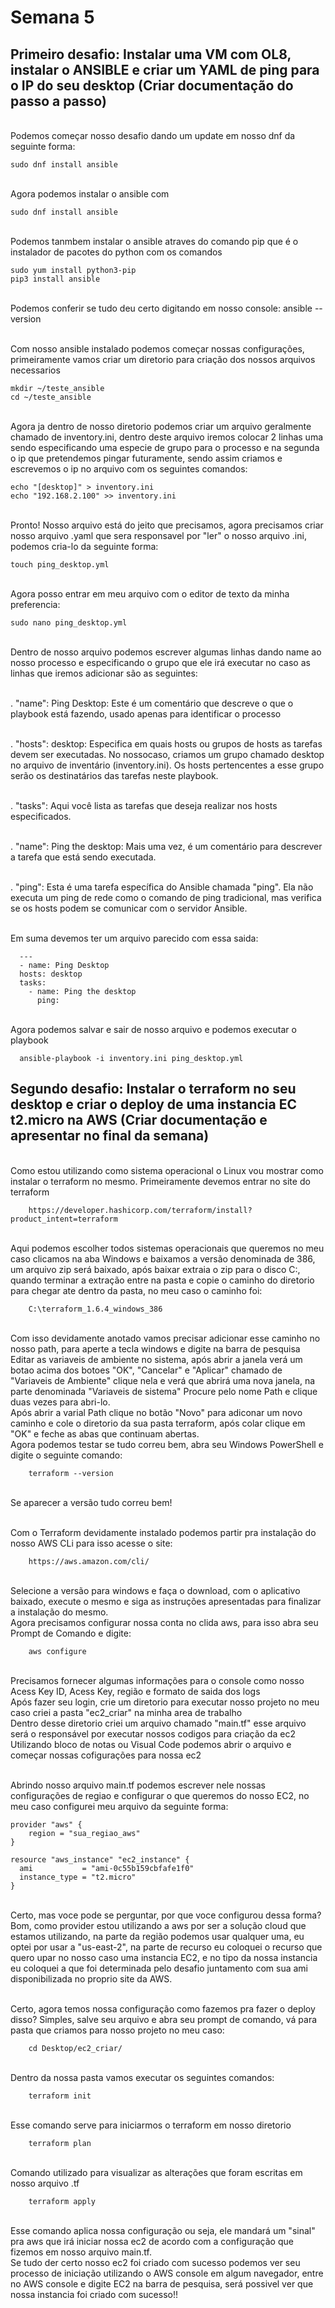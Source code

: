 # Semana 5
## Primeiro desafio: Instalar uma VM com OL8, instalar o ANSIBLE e criar um YAML de ping para o IP do seu desktop (Criar documentação do passo a passo)
<br> Podemos começar nosso desafio dando um update em nosso dnf da seguinte forma:

    sudo dnf install ansible  
<br> Agora podemos instalar o ansible com 

    sudo dnf install ansible
<br> Podemos tanmbem instalar o ansible atraves do comando pip que é o instalador de pacotes do python com os comandos

    sudo yum install python3-pip
    pip3 install ansible    
<br> Podemos conferir se tudo deu certo digitando em nosso console: ansible --version

<br> Com nosso ansible instalado podemos começar nossas configurações, primeiramente vamos criar um diretorio para criação dos nossos arquivos necessarios

    mkdir ~/teste_ansible
    cd ~/teste_ansible
<br> Agora ja dentro de nosso diretorio podemos criar um arquivo geralmente chamado de inventory.ini, dentro deste arquivo iremos colocar 2 linhas uma sendo especificando uma especie de grupo para o processo e na segunda o ip que pretendemos pingar futuramente, sendo assim criamos e escrevemos o ip no arquivo com os seguintes comandos: 

    echo "[desktop]" > inventory.ini
    echo "192.168.2.100" >> inventory.ini
<br> Pronto! Nosso arquivo está do jeito que precisamos, agora precisamos criar nosso arquivo .yaml que sera responsavel por "ler" o nosso arquivo .ini, podemos cria-lo da seguinte forma: 

    touch ping_desktop.yml    
<br> Agora posso entrar em meu arquivo com o editor de texto da minha preferencia:

    sudo nano ping_desktop.yml
<br> Dentro de nosso arquivo podemos escrever algumas linhas dando name ao nosso processo e especificando o grupo que ele irá executar no caso as linhas que iremos adicionar são as seguintes:

<br> . "name": Ping Desktop: Este é um comentário que descreve o que o playbook está fazendo, usado apenas para identificar o processo

<br> . "hosts": desktop: Especifica em quais hosts ou grupos de hosts as tarefas devem ser executadas. No nossocaso, criamos um grupo chamado desktop no arquivo de inventário (inventory.ini). Os hosts pertencentes a esse grupo serão os destinatários das tarefas neste playbook.

<br> . "tasks": Aqui você lista as tarefas que deseja realizar nos hosts especificados.

<br> . "name": Ping the desktop: Mais uma vez, é um comentário para descrever a tarefa que está sendo executada.

<br> . "ping": Esta é uma tarefa específica do Ansible chamada "ping". Ela não executa um ping de rede como o comando de ping tradicional, mas verifica se os hosts podem se comunicar com o servidor Ansible.


<br> Em suma devemos ter um arquivo parecido com essa saida:

      ---
      - name: Ping Desktop
      hosts: desktop
      tasks:
        - name: Ping the desktop
          ping:

<br> Agora podemos salvar e sair de nosso arquivo e podemos executar o playbook

      ansible-playbook -i inventory.ini ping_desktop.yml


## Segundo desafio: Instalar o terraform no seu desktop e criar o deploy de uma instancia EC t2.micro na AWS (Criar documentação e apresentar no final da semana)
<br> Como estou utilizando como sistema operacional o Linux vou mostrar como instalar o terraform no mesmo. Primeiramente devemos entrar no site do terraform

        https://developer.hashicorp.com/terraform/install?product_intent=terraform
<br> Aqui podemos escolher todos sistemas operacionais que queremos no meu caso clicamos na aba Windows e baixamos a versão denominada de 386, um arquivo zip será baixado, após baixar extraia o zip para o disco C:, quando terminar a extração entre na pasta e copie o caminho do diretorio para chegar ate dentro da pasta, no meu caso o caminho foi: 

        C:\terraform_1.6.4_windows_386
<br> Com isso devidamente anotado vamos precisar adicionar esse caminho no nosso path, para aperte a tecla windows e digite na barra de pesquisa Editar as variaveis de ambiente no sistema, após abrir a janela verá um botao acima dos botoes "OK", "Cancelar" e "Aplicar" chamado de "Variaveis de Ambiente" clique nela e verá que abrirá uma nova janela, na parte denominada "Variaveis de sistema" Procure pelo nome Path e clique duas vezes para abri-lo.
<br> Após abrir a varial Path clique no botão "Novo" para adiconar um novo caminho e cole o diretorio da sua pasta terraform, após colar clique em "OK" e feche as abas que continuam abertas.
<br> Agora podemos testar se tudo correu bem, abra seu Windows PowerShell e digite o seguinte comando:

        terraform --version
<br> Se aparecer a versão tudo correu bem!


<br> Com o Terraform devidamente instalado podemos partir pra instalação do nosso AWS CLi para isso acesse o site: 

        https://aws.amazon.com/cli/        
<br> Selecione a versão para windows e faça o download, com o aplicativo baixado, execute o mesmo e siga as instruções apresentadas para finalizar a instalação do mesmo.
<br> Agora precisamos configurar nossa conta no clida aws, para isso abra seu Prompt de Comando e digite: 

        aws configure
<br> Precisamos fornecer algumas informações para o console como nosso Acess Key ID, Acess Key, região e formato de saida dos logs
<br> Após fazer seu login, crie um diretorio para executar nosso projeto no meu caso criei a pasta "ec2_criar" na minha area de trabalho
<br> Dentro desse diretorio criei um arquivo chamado "main.tf" esse arquivo será o responsável por executar nossos codigos para criação da ec2
<br> Utilizando bloco de notas ou Visual Code podemos abrir o arquivo e começar nossas cofigurações para nossa ec2


<br> Abrindo nosso arquivo main.tf podemos escrever nele nossas configurações de regiao e configurar o que queremos do nosso EC2, no meu caso configurei meu arquivo da seguinte forma: 

    provider "aws" {
        region = "sua_regiao_aws"
    }

    resource "aws_instance" "ec2_instance" {
      ami           = "ami-0c55b159cbfafe1f0"
      instance_type = "t2.micro"
    }


<br> Certo, mas voce pode se perguntar, por que voce configurou dessa forma? Bom, como provider estou utilizando a aws por ser a solução cloud que estamos utilizando, na parte da região podemos usar qualquer uma, eu optei por usar a "us-east-2", na parte de recurso eu coloquei o recurso que quero upar no nosso caso uma instancia EC2, e no tipo da nossa instancia eu coloquei a que foi determinada pelo desafio juntamento com sua ami disponibilizada no proprio site da AWS.

<br> Certo, agora temos nossa configuração como fazemos pra fazer o deploy disso? Simples, salve seu arquivo e abra seu prompt de comando, vá para pasta que criamos para nosso projeto no meu caso:

        cd Desktop/ec2_criar/
<br> Dentro da nossa pasta vamos executar os seguintes comandos:

        terraform init
<br> Esse comando serve para iniciarmos o terraform em nosso diretorio

        terraform plan
<br> Comando utilizado para visualizar as alterações que foram escritas em nosso arquivo .tf

        terraform apply
<br> Esse comando aplica nossa configuração ou seja, ele mandará um "sinal" pra aws que irá iniciar nossa ec2 de acordo com a configuração que fizemos em nosso arquivo main.tf.
<br> Se tudo der certo nosso ec2 foi criado com sucesso podemos ver seu processo de iniciação utilizando o AWS console em algum navegador, entre no AWS console e digite EC2 na barra de pesquisa, será possivel ver que nossa instancia foi criado com sucesso!!
<br>
<br>
<br>
<br>
<br>
<br>
<br>
<br>
<br>
<br>
<br>
<br>
<br>
